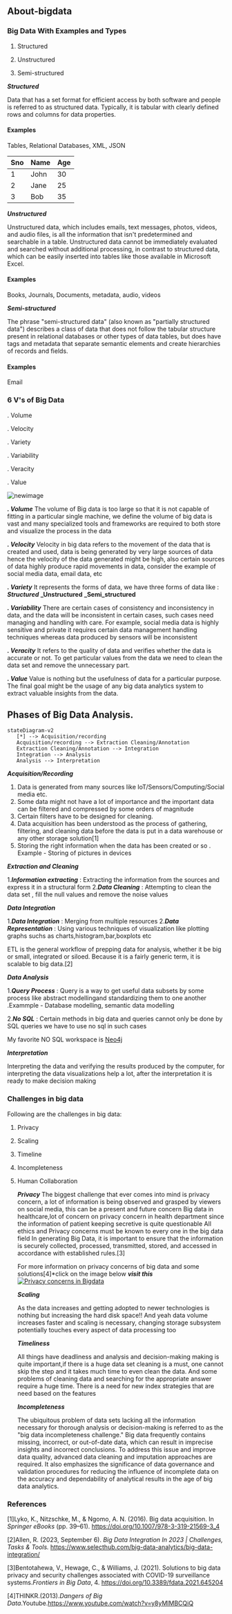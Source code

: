 ## About-bigdata
### Big Data With Examples and Types
1. Structured

2. Unstructured

3. Semi-structured

**_Structured_**

Data that has a set format for efficient access by both software and people is referred to as structured data. Typically, it is tabular with clearly defined rows and columns for data properties.

#### Examples

Tables, Relational Databases, XML, JSON

| Sno | Name | Age |
| --- | ---  | --- |
| 1   | John | 30  |
| 2   | Jane | 25  |
| 3   | Bob  | 35  |



**_Unstructured_**

Unstructured data, which includes emails, text messages, photos, videos, and audio files, is all the information that isn't predetermined and searchable in a table. Unstructured data cannot be immediately evaluated and searched without additional processing, in contrast to structured data, which can be easily inserted into tables like those available in Microsoft Excel.

#### Examples

Books, Journals, Documents, metadata, audio, videos

**_Semi-structured_**

The phrase "semi-structured data" (also known as "partially structured data") describes a class of data that does not follow the tabular structure present in relational databases or other types of data tables, but does have tags and metadata that separate semantic elements and create hierarchies of records and fields. 

#### Examples

Email

### 6 V's of Big Data

. Volume

. Velocity

. Variety

. Variability

. Veracity

. Value

![newimage](https://github.com/Sagarika9316/About-bigdata/assets/89766169/3081fcfc-e84a-4ee9-b5b8-9fb8b74c7a8f)

**_. Volume_** 
     The volume of Big data is too large so that it is not capable of fitting in a particular  single machine, we define the volume of big data is vast and many specialized tools and frameworks are required to both store and visualize the process in the data

**_. Velocity_**
      Velocity in big data refers to the movement of the data that is created and used, data is being generated by very large sources of data hence the velocity of the data generated might be high, also certain sources of data highly produce rapid movements in data, consider the example of social media data, email data, etc

**_. Variety_**
     It represents the forms of data, we have three forms of data like :
     **_Structured_**
     **_Unstructured**
     **_Semi_structured**
         
**_. Variability_**
      There are certain cases of consistency and inconsistency in data, and the data will be inconsistent in certain cases, such cases need managing and handling with care. For example, social media data is highly sensitive and private it requires certain data management handling techniques whereas data produced by sensors will be inconsistent
      
**_. Veracity_**
     It refers to the quality of data and verifies whether the data is accurate or not. To get particular values from the data we need to clean the data set and remove the unnecessary part.
     
**_. Value_**
     Value is nothing but the usefulness of data for a particular purpose. The final goal might be the usage of any big data analytics system to extract valuable insights from the data.
     
## Phases of Big Data Analysis.
```mermaid
stateDiagram-v2
   [*] --> Acquisition/recording
   Acquisition/recording --> Extraction Cleaning/Annotation
   Extraction Cleaning/Annotation --> Integration
   Integration --> Analysis
   Analysis --> Interpretation
```

 **_Acquisition/Recording_**
 
  1. Data is generated from many sources like IoT/Sensors/Computing/Social media etc.
  2. Some data might not have a lot of importance and the important data can be filtered and compressed by some orders of magnitude
  3. Certain filters have to be designed for cleaning.
  4. Data acquisition has been understood as the process of gathering, filtering, and cleaning data before the data is put in a data warehouse or any other storage 
     solution[1]
  5. Storing the right information when the data has been created or so
       . Example - Storing of pictures in devices

  **_Extraction and Cleaning_**

  1.**_Information extracting_** : Extracting the information from the sources and express it in a structural form
  2.**_Data Cleaning_** : Attempting to clean the data set , fill the null values and remove the noise values

  **_Data Integration_**

  1.**_Data Integration_** : Merging from multiple resources
  2.**_Data Representation_** : Using various techniques of visualization like plotting graphs suchs as charts,histogram,bar,boxplots etc

  ETL is the general workflow of prepping data for analysis, whether it be big or small, integrated or siloed. Because it is a fairly generic term, it is scalable to 
  big data.[2]

  **_Data Analysis_**

  1.**_Query Process_** : Query is a way to get useful data subsets by some process like abstract modellingand standardizing them to one another
        .Exammple - Database modelling, semantic data modelling

  2.**_No SQL_** : Certain methods in big data and queries cannot only be done by SQL queries we have to use no sql in such cases

  My favorite NO SQL  workspace is [Neo4j](https://neo4j.com/)

  **_Interpretation_**

  Interpreting the data and verifying the results produced by the computer, for interpreting the data visualizations help a lot, after the interpretation it is ready to make decision making 

  ### Challenges in big data 
  Following are the challenges in big data:
  1. Privacy
  2. Scaling
  3. Timeline
  4. Incompleteness
  5. Human Collaboration

     **_Privacy_**
     The biggest challenge that ever comes into mind is privacy concern, a lot of information is being observed and grasped by viewers on social media, this can be a 
     present and future concern
     Big data in healthcare,lot of concern on privacy concern in health department since the information of patient keeping secretive is quite questionable
     All ethics and Privacy concerns must be known to every one in the big data field
    In generating Big Data, it is important to ensure that the information is securely collected, processed, transmitted, stored, and accessed in accordance with 
     established rules.[3]

     For more information on  privacy concerns of big data and some solutions[4]*click on the image below **_visit this_**
     [![Privacy concerns in Bigdata](https://tse1.mm.bing.net/th?id=OVP.-pi2Yb0bJe0gGqJGNrm1ZQHgFo&pid=Api&h=360&w=480&c=7&rs=1)](http://www.youtube.com/watch?v=y8yMlMBCQiQ)


     

     **_Scaling_**
     
     As the data increases and getting adopted to newer technologies is nothing but increasing the hard disk space!!
     And yeah data volume increases faster and scaling is necessary, changing storage subsystem potentially touches every aspect of data processing too

     **_Timeliness_**
     
     All things have deadliness and analysis and decision-making making is quite important,if there is a huge data set cleaning is a must, one cannot skip the step and it takes much time to even clean the data.
     And some problems of cleaning data and searching for the appropriate answer require a huge time. There is a need for new index strategies that are need based on the features

     **_Incompleteness_**
     
     The ubiquitous problem of data sets lacking all the information necessary for thorough analysis or decision-making is referred to as the "big data incompleteness challenge." Big data frequently contains missing, 
     incorrect, or out-of-date data, which can result in imprecise insights and incorrect conclusions. To address this issue and improve data quality, advanced data cleaning and imputation approaches are required. It 
    also emphasizes the significance of data governance and validation procedures for reducing the influence of incomplete data on the accuracy and dependability of analytical results in the age of big data analytics.

### References

[1]Lyko, K., Nitzschke, M., & Ngomo, A. N. (2016). Big data acquisition. In _Springer eBooks_ (pp. 39–61). https://doi.org/10.1007/978-3-319-21569-3_4

[2]Allen, R. (2023, September 6). _Big Data Integration In 2023 | Challenges, Tasks & Tools._  https://www.selecthub.com/big-data-analytics/big-data-integration/

[3]Bentotahewa, V., Hewage, C., & Williams, J. (2021). Solutions to big data privacy and security challenges associated with COVID-19 surveillance systems._Frontiers in Big Data_, 4. 
https://doi.org/10.3389/fdata.2021.645204

[4]THINKR.(2013)._Dangers of Big Data_.Youtube.https://www.youtube.com/watch?v=y8yMlMBCQiQ












